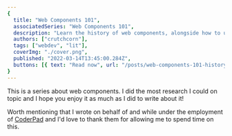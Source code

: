 ```yaml
---
{
  title: "Web Components 101",
  associatedSeries: "Web Components 101",
  description: "Learn the history of web components, alongside how to use them with both Lit and Vanilla JavaScript.",
  authors: ["crutchcorn"],
  tags: ["webdev", "lit"],
  coverImg: "./cover.png",
  published: "2022-03-14T13:45:00.284Z",
  buttons: [{ text: "Read now", url: "/posts/web-components-101-history" }],
}
---
```


This is a series about web components. I did the most research I could on topic and I hope you enjoy it as much as I did
to write about it!

Worth mentioning that I wrote on behalf of and while under the employment of [CoderPad](https://coderpad.io) and I'd love to thank them
for allowing me to spend time on this.
